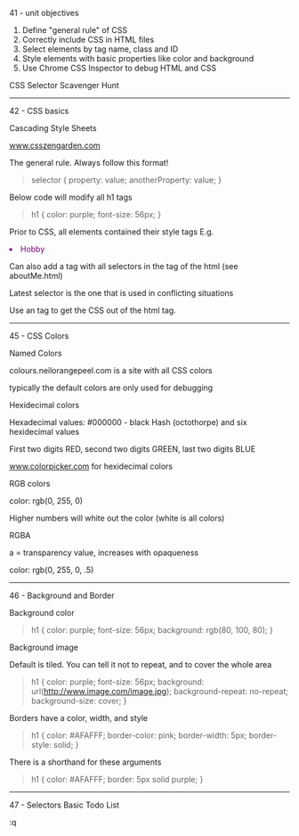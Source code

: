 41 - unit objectives


1. Define "general rule" of CSS
2. Correctly include CSS in HTML files
3. Select elements by tag name, class and ID
4. Style elements with basic properties like color and background
5. Use Chrome CSS Inspector to debug HTML and CSS

CSS Selector Scavenger Hunt



-------


42 - CSS basics

Cascading Style Sheets

www.csszengarden.com

The general rule. Always follow this format!

>selector {
>    property: value;
>    anotherProperty: value;
>}


Below code will modify all h1 tags

>h1 {
>    color: purple;
>    font-size: 56px;
>}


Prior to CSS, all elements contained their style tags
E.g. <li style="color: purple;">Hobby</li>

Can also add a <style></style> tag with all selectors in the <head> tag of the html (see aboutMe.html)

Latest selector is the one that is used in conflicting situations


Use an <link> tag to get the CSS out of the html tag.


-----

45 - CSS Colors


Named Colors

colours.neilorangepeel.com is a site with all CSS colors

typically the default colors are only used for debugging


Hexidecimal colors

Hexadecimal values: #000000 - black
Hash (octothorpe) and six hexidecimal values

First two digits RED, second two digits GREEN, last two digits BLUE

www.colorpicker.com for hexidecimal colors


RGB colors

color: rgb(0, 255, 0)

Higher numbers will white out the color (white is all colors)


RGBA

a = transparency value, increases with opaqueness

color: rgb(0, 255, 0, .5)


-------

46 - Background and Border


Background color

>h1 {
>    color: purple;
>    font-size: 56px;
>	 background: rgb(80, 100, 80);
>}

Background image

Default is tiled. You can tell it not to repeat, and to cover the whole area

>h1 {
>    color: purple;
>    font-size: 56px;
>	 background: url(http://www.image.com/image.jpg);
> 	 background-repeat: no-repeat;
>    background-size: cover;
>}


Borders have a color, width, and style

>h1 {
>    color: #AFAFFF;
>    border-color: pink;
>    border-width: 5px;
>    border-style: solid;
>}

There is a shorthand for these arguments

>h1 {
>    color: #AFAFFF;
>    border: 5px solid purple;
>}

-----------

47 - Selectors Basic Todo List


:q










